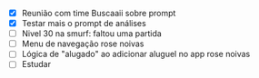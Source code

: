 - [x] Reunião com time Buscaaii sobre prompt 
- [x] Testar mais o prompt de análises
- [ ] Nivel 30 na smurf: faltou uma partida
- [ ] Menu de navegação rose noivas
- [ ] Lógica de "alugado" ao adicionar aluguel no app rose noivas
- [ ] Estudar
